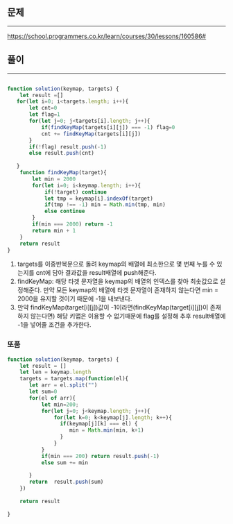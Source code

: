 ## 문제
---
https://school.programmers.co.kr/learn/courses/30/lessons/160586#

## 풀이
---
```jsx

function solution(keymap, targets) {
    let result =[]
   for(let i=0; i<targets.length; i++){
       let cnt=0
       let flag=1
       for(let j=0; j<targets[i].length; j++){
           if(findKeyMap(targets[i][j]) === -1) flag=0
           cnt += findKeyMap(targets[i][j])
       }
       if(!flag) result.push(-1)
       else result.push(cnt)
       
   }
    function findKeyMap(target){
        let min = 2000
        for(let i=0; i<keymap.length; i++){
            if(!target) continue
            let tmp = keymap[i].indexOf(target)
            if(tmp !== -1) min = Math.min(tmp, min)
            else continue
        }
        if(min === 2000) return -1
        return min + 1
    }
    return result
}
```

  1. targets를 이중반복문으로 돌려 keymap의 배열에 최소한으로 몇 번째 누를 수 있는지를 cnt에 담아 결과값을 result배열에 push해준다. 
  2. findKeyMap: 해당 타겟 문자열을 keymap의 배열의 인덱스를 찾아 최솟값으로 설정해준다. 만약 모든 keymap의 배열에 타겟 문자열이 존재하지 않는다면 min = 2000을 유지할 것이기 때문에 -1을 내보낸다.
  3. 만약 findKeyMap(target[i][j])값이 -1이라면(findKeyMap(target[i][j])이 존재하지 않는다면) 해당 키맵은 이용할 수 없기때문에 flag를 설정해 추후 result배열에 -1을 넣어줄 조건을 추가한다.

### 또품
```jsx
function solution(keymap, targets) {
    let result = []
    let len = keymap.length
    targets = targets.map(function(el){
       let arr = el.split("") 
       let sum=0
       for(el of arr){
           let min=200;
           for(let j=0; j<keymap.length; j++){
               for(let k=0; k<keymap[j].length; k++){
                 if(keymap[j][k] === el) {
                    min = Math.min(min, k+1)   
                 }
               }
           }
           if(min === 200) return result.push(-1)
           else sum += min
           
       }
       return  result.push(sum)
    })
    
    return result
    
}
```
